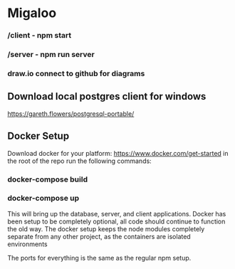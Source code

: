 # Migaloo 
 
### /client - npm start
### /server - npm run server

### draw.io connect to github for diagrams

## Download local postgres client for windows
https://gareth.flowers/postgresql-portable/

## Docker Setup 
Download docker for your platform: https://www.docker.com/get-started 
in the root of the repo run the following commands: 

### docker-compose build 
### docker-compose up 

This will bring up the database, server, and client applications. Docker has been setup to be completely optional, all code should continue to function the old way. The docker setup keeps the node modules completely separate from any other project, as the containers are isolated environments

The ports for everything is the same as the regular npm setup.
